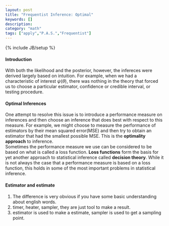 ```yaml
---
layout: post
title: "Frequentist Inference: Optimal"
keywords: [] 
description: 
category: "math"
tags: ["apply","P.A.S.","Frequentist"]
---
```

{% include JB/setup %}

#### Introduction
With both the likelihood and the posterior, however, the infereces were derived
largely based on intuition. For example, when we had a characteristic of
interest $\psi(\theta)$, there was nothing in the theory that forced us to
choose a particular estimator, confidence or credible interval, or testing
procedure.

#### Optimal Inferences
One attempt to resolve this issue is to introduce a performance measure on
inferences and then choose an inference that does best with respect to this
measure. For example, we might choose to measure the performance of estimators
by their mean squared error(MSE) and then try to obtain an estimator that had
the smallest possible MSE. This is the **optimality approach** to inference. <br
/>
Sometimes the performance measure we use can be considered to be based on what
is called a loss function. **Loss functions** form the basis for yet another
approach to statistical inference called **decision theory**. While it is not
always the case that a performance measure is based on a loss function, this
holds in some of the most important problems in statistical inference.



#### Estimator and estimate
1. The difference is very obvious if you have some basic understanding about
   english words.
2. timer, heater, sampler, they are just tool to make a result.
3. estimator is used to make a estimate, sampler is used to get a sampling
   point.


